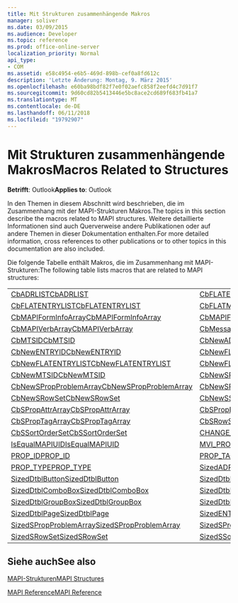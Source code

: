 ```yaml
---
title: Mit Strukturen zusammenhängende Makros
manager: soliver
ms.date: 03/09/2015
ms.audience: Developer
ms.topic: reference
ms.prod: office-online-server
localization_priority: Normal
api_type:
- COM
ms.assetid: e58c4954-e6b5-469d-898b-cef0a8fd612c
description: 'Letzte Änderung: Montag, 9. März 2015'
ms.openlocfilehash: e60ba98bdf82f7e0f02aefc858f2eefd4c7d91f7
ms.sourcegitcommit: 9d60cd82b5413446e5bc8ace2cd689f683fb41a7
ms.translationtype: MT
ms.contentlocale: de-DE
ms.lasthandoff: 06/11/2018
ms.locfileid: "19792907"
---
```

# <a name="macros-related-to-structures"></a><span data-ttu-id="f420c-103">Mit Strukturen zusammenhängende Makros</span><span class="sxs-lookup"><span data-stu-id="f420c-103">Macros Related to Structures</span></span>

  
  
<span data-ttu-id="f420c-104">**Betrifft**: Outlook</span><span class="sxs-lookup"><span data-stu-id="f420c-104">**Applies to**: Outlook</span></span> 
  
<span data-ttu-id="f420c-105">In den Themen in diesem Abschnitt wird beschrieben, die im Zusammenhang mit der MAPI-Strukturen Makros.</span><span class="sxs-lookup"><span data-stu-id="f420c-105">The topics in this section describe the macros related to MAPI structures.</span></span> <span data-ttu-id="f420c-106">Weitere detaillierte Informationen sind auch Querverweise andere Publikationen oder auf andere Themen in dieser Dokumentation enthalten.</span><span class="sxs-lookup"><span data-stu-id="f420c-106">For more detailed information, cross references to other publications or to other topics in this documentation are also included.</span></span> 
  
<span data-ttu-id="f420c-107">Die folgende Tabelle enthält Makros, die im Zusammenhang mit MAPI-Strukturen:</span><span class="sxs-lookup"><span data-stu-id="f420c-107">The following table lists macros that are related to MAPI structures:</span></span>
  
|||
|:-----|:-----|
|[<span data-ttu-id="f420c-108">CbADRLIST</span><span class="sxs-lookup"><span data-stu-id="f420c-108">CbADRLIST</span></span>](cbadrlist.md) <br/> |[<span data-ttu-id="f420c-109">CbFLATENTRY</span><span class="sxs-lookup"><span data-stu-id="f420c-109">CbFLATENTRY</span></span>](cbflatentry.md) <br/> |
|[<span data-ttu-id="f420c-110">CbFLATENTRYLIST</span><span class="sxs-lookup"><span data-stu-id="f420c-110">CbFLATENTRYLIST</span></span>](cbflatentrylist.md) <br/> |[<span data-ttu-id="f420c-111">CbFLATMTSIDLIST</span><span class="sxs-lookup"><span data-stu-id="f420c-111">CbFLATMTSIDLIST</span></span>](cbflatmtsidlist.md) <br/> |
|[<span data-ttu-id="f420c-112">CbMAPIFormInfoArray</span><span class="sxs-lookup"><span data-stu-id="f420c-112">CbMAPIFormInfoArray</span></span>](cbmapiforminfoarray.md) <br/> |[<span data-ttu-id="f420c-113">CbMAPIFormPropArray</span><span class="sxs-lookup"><span data-stu-id="f420c-113">CbMAPIFormPropArray</span></span>](cbmapiformproparray.md) <br/> |
|[<span data-ttu-id="f420c-114">CbMAPIVerbArray</span><span class="sxs-lookup"><span data-stu-id="f420c-114">CbMAPIVerbArray</span></span>](cbmapiverbarray.md) <br/> |[<span data-ttu-id="f420c-115">CbMessageClassArray</span><span class="sxs-lookup"><span data-stu-id="f420c-115">CbMessageClassArray</span></span>](cbmessageclassarray.md) <br/> |
|[<span data-ttu-id="f420c-116">CbMTSID</span><span class="sxs-lookup"><span data-stu-id="f420c-116">CbMTSID</span></span>](cbmtsid.md) <br/> |[<span data-ttu-id="f420c-117">CbNewADRLIST</span><span class="sxs-lookup"><span data-stu-id="f420c-117">CbNewADRLIST</span></span>](cbnewadrlist.md) <br/> |
|[<span data-ttu-id="f420c-118">CbNewENTRYID</span><span class="sxs-lookup"><span data-stu-id="f420c-118">CbNewENTRYID</span></span>](cbnewentryid.md) <br/> |[<span data-ttu-id="f420c-119">CbNewFLATENTRY</span><span class="sxs-lookup"><span data-stu-id="f420c-119">CbNewFLATENTRY</span></span>](cbnewflatentry.md) <br/> |
|[<span data-ttu-id="f420c-120">CbNewFLATENTRYLIST</span><span class="sxs-lookup"><span data-stu-id="f420c-120">CbNewFLATENTRYLIST</span></span>](cbnewflatentrylist.md) <br/> |[<span data-ttu-id="f420c-121">CbNewFLATMTSIDLIST</span><span class="sxs-lookup"><span data-stu-id="f420c-121">CbNewFLATMTSIDLIST</span></span>](cbnewflatmtsidlist.md) <br/> |
|[<span data-ttu-id="f420c-122">CbNewMTSID</span><span class="sxs-lookup"><span data-stu-id="f420c-122">CbNewMTSID</span></span>](cbnewmtsid.md) <br/> |[<span data-ttu-id="f420c-123">CbNewSPropAttrArray</span><span class="sxs-lookup"><span data-stu-id="f420c-123">CbNewSPropAttrArray</span></span>](cbnewspropattrarray.md) <br/> |
|[<span data-ttu-id="f420c-124">CbNewSPropProblemArray</span><span class="sxs-lookup"><span data-stu-id="f420c-124">CbNewSPropProblemArray</span></span>](cbnewspropproblemarray.md) <br/> |[<span data-ttu-id="f420c-125">CbNewSPropTagArray</span><span class="sxs-lookup"><span data-stu-id="f420c-125">CbNewSPropTagArray</span></span>](cbnewsproptagarray.md) <br/> |
|[<span data-ttu-id="f420c-126">CbNewSRowSet</span><span class="sxs-lookup"><span data-stu-id="f420c-126">CbNewSRowSet</span></span>](cbnewsrowset.md) <br/> |[<span data-ttu-id="f420c-127">CbNewSSortOrderSet</span><span class="sxs-lookup"><span data-stu-id="f420c-127">CbNewSSortOrderSet</span></span>](cbnewssortorderset.md) <br/> |
|[<span data-ttu-id="f420c-128">CbSPropAttrArray</span><span class="sxs-lookup"><span data-stu-id="f420c-128">CbSPropAttrArray</span></span>](cbspropattrarray.md) <br/> |[<span data-ttu-id="f420c-129">CbSPropProblemArray</span><span class="sxs-lookup"><span data-stu-id="f420c-129">CbSPropProblemArray</span></span>](cbspropproblemarray.md) <br/> |
|[<span data-ttu-id="f420c-130">CbSPropTagArray</span><span class="sxs-lookup"><span data-stu-id="f420c-130">CbSPropTagArray</span></span>](cbsproptagarray.md) <br/> |[<span data-ttu-id="f420c-131">CbSRowSet</span><span class="sxs-lookup"><span data-stu-id="f420c-131">CbSRowSet</span></span>](cbsrowset.md) <br/> |
|[<span data-ttu-id="f420c-132">CbSSortOrderSet</span><span class="sxs-lookup"><span data-stu-id="f420c-132">CbSSortOrderSet</span></span>](cbssortorderset.md) <br/> |[<span data-ttu-id="f420c-133">CHANGE_PROP_TYPE</span><span class="sxs-lookup"><span data-stu-id="f420c-133">CHANGE_PROP_TYPE</span></span>](change_prop_type.md) <br/> |
|[<span data-ttu-id="f420c-134">IsEqualMAPIUID</span><span class="sxs-lookup"><span data-stu-id="f420c-134">IsEqualMAPIUID</span></span>](isequalmapiuid.md) <br/> |[<span data-ttu-id="f420c-135">MVI_PROP</span><span class="sxs-lookup"><span data-stu-id="f420c-135">MVI_PROP</span></span>](mvi_prop.md) <br/> |
|[<span data-ttu-id="f420c-136">PROP_ID</span><span class="sxs-lookup"><span data-stu-id="f420c-136">PROP_ID</span></span>](prop_id.md) <br/> |[<span data-ttu-id="f420c-137">PROP_TAG</span><span class="sxs-lookup"><span data-stu-id="f420c-137">PROP_TAG</span></span>](prop_tag.md) <br/> |
|[<span data-ttu-id="f420c-138">PROP_TYPE</span><span class="sxs-lookup"><span data-stu-id="f420c-138">PROP_TYPE</span></span>](prop_type.md) <br/> |[<span data-ttu-id="f420c-139">SizedADRLIST</span><span class="sxs-lookup"><span data-stu-id="f420c-139">SizedADRLIST</span></span>](sizedadrlist.md) <br/> |
|[<span data-ttu-id="f420c-140">SizedDtblButton</span><span class="sxs-lookup"><span data-stu-id="f420c-140">SizedDtblButton</span></span>](sizeddtblbutton.md) <br/> |[<span data-ttu-id="f420c-141">SizedDtblCheckBox</span><span class="sxs-lookup"><span data-stu-id="f420c-141">SizedDtblCheckBox</span></span>](sizeddtblcheckbox.md) <br/> |
|[<span data-ttu-id="f420c-142">SizedDtblComboBox</span><span class="sxs-lookup"><span data-stu-id="f420c-142">SizedDtblComboBox</span></span>](sizeddtblcombobox.md) <br/> |[<span data-ttu-id="f420c-143">SizedDtblEdit</span><span class="sxs-lookup"><span data-stu-id="f420c-143">SizedDtblEdit</span></span>](sizeddtbledit.md) <br/> |
|[<span data-ttu-id="f420c-144">SizedDtblGroupBox</span><span class="sxs-lookup"><span data-stu-id="f420c-144">SizedDtblGroupBox</span></span>](sizeddtblgroupbox.md) <br/> |[<span data-ttu-id="f420c-145">SizedDtblLabel</span><span class="sxs-lookup"><span data-stu-id="f420c-145">SizedDtblLabel</span></span>](sizeddtbllabel.md) <br/> |
|[<span data-ttu-id="f420c-146">SizedDtblPage</span><span class="sxs-lookup"><span data-stu-id="f420c-146">SizedDtblPage</span></span>](sizeddtblpage.md) <br/> |[<span data-ttu-id="f420c-147">SizedENTRYID</span><span class="sxs-lookup"><span data-stu-id="f420c-147">SizedENTRYID</span></span>](sizedentryid.md) <br/> |
|[<span data-ttu-id="f420c-148">SizedSPropProblemArray</span><span class="sxs-lookup"><span data-stu-id="f420c-148">SizedSPropProblemArray</span></span>](sizedspropproblemarray.md) <br/> |[<span data-ttu-id="f420c-149">SizedSPropTagArray</span><span class="sxs-lookup"><span data-stu-id="f420c-149">SizedSPropTagArray</span></span>](sizedsproptagarray.md) <br/> |
|[<span data-ttu-id="f420c-150">SizedSRowSet</span><span class="sxs-lookup"><span data-stu-id="f420c-150">SizedSRowSet</span></span>](sizedsrowset.md) <br/> |[<span data-ttu-id="f420c-151">SizedSSortOrderSet</span><span class="sxs-lookup"><span data-stu-id="f420c-151">SizedSSortOrderSet</span></span>](sizedssortorderset.md) <br/> |
   
## <a name="see-also"></a><span data-ttu-id="f420c-152">Siehe auch</span><span class="sxs-lookup"><span data-stu-id="f420c-152">See also</span></span>



[<span data-ttu-id="f420c-153">MAPI-Strukturen</span><span class="sxs-lookup"><span data-stu-id="f420c-153">MAPI Structures</span></span>](mapi-structures.md)


[<span data-ttu-id="f420c-154">MAPI Reference</span><span class="sxs-lookup"><span data-stu-id="f420c-154">MAPI Reference</span></span>](mapi-reference.md)

